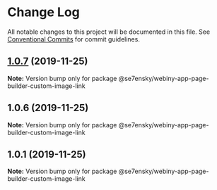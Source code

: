 # Change Log

All notable changes to this project will be documented in this file.
See [Conventional Commits](https://conventionalcommits.org) for commit guidelines.

## [1.0.7](https://github.com/SE7ENSKY/se7ensky-webiny-plugins/compare/@se7ensky/webiny-app-page-builder-custom-image-link@1.0.6...@se7ensky/webiny-app-page-builder-custom-image-link@1.0.7) (2019-11-25)

**Note:** Version bump only for package @se7ensky/webiny-app-page-builder-custom-image-link





## 1.0.6 (2019-11-25)

**Note:** Version bump only for package @se7ensky/webiny-app-page-builder-custom-image-link





## 1.0.1 (2019-11-25)

**Note:** Version bump only for package @se7ensky/webiny-app-page-builder-custom-image-link
